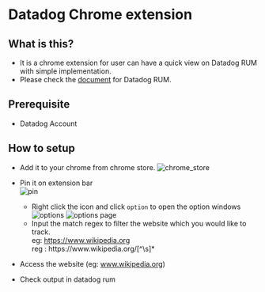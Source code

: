 # Datadog Chrome extension 

## What is this?
- It is a chrome extension for user can have a quick view on Datadog RUM with simple implementation.
- Please check the [document](https://docs.datadoghq.com/real_user_monitoring/) for Datadog RUM.

## Prerequisite
-  Datadog Account

## How to setup
- Add it to your chrome from chrome store.
  ![chrome_store](https://p-qkfgo2.t2.n0.cdn.getcloudapp.com/items/ApuELzPp/e71a2f61-8018-4b4c-9d80-2405d265ba1b.jpg?v=635efaa6a1d04ec3cf9cb9b917452dd0)

- Pin it on extension bar  
  ![pin](https://p-qkfgo2.t2.n0.cdn.getcloudapp.com/items/12uvmjJQ/2751a271-24b0-4636-a3f2-3c0d2ac91b86.jpg?v=5afd8b46c5b1eceafc64f145c94ce6cc)
  - Right click the icon and click `option` to open the option windows 
  ![options](https://p-qkfgo2.t2.n0.cdn.getcloudapp.com/items/JruxYZoj/a03c09d3-24ce-4326-88e0-d46560ec5c38.jpg?v=aed64f22c7e534e933a096e5734b0f8a) 
  ![options page](https://p-qkfgo2.t2.n0.cdn.getcloudapp.com/items/GGu4rWgJ/9b2810bd-96bc-49a3-be6a-3178e006ef6c.jpg?v=741a2cfed808372804cc7973f34ed218)
  - Input the match regex to filter the website which you would like to track.  
    eg: https://www.wikipedia.org  
    reg : https://www\.wikipedia\.org/[^\s]*

- Access the website (eg: www.wikipedia.org)
- Check output in datadog rum